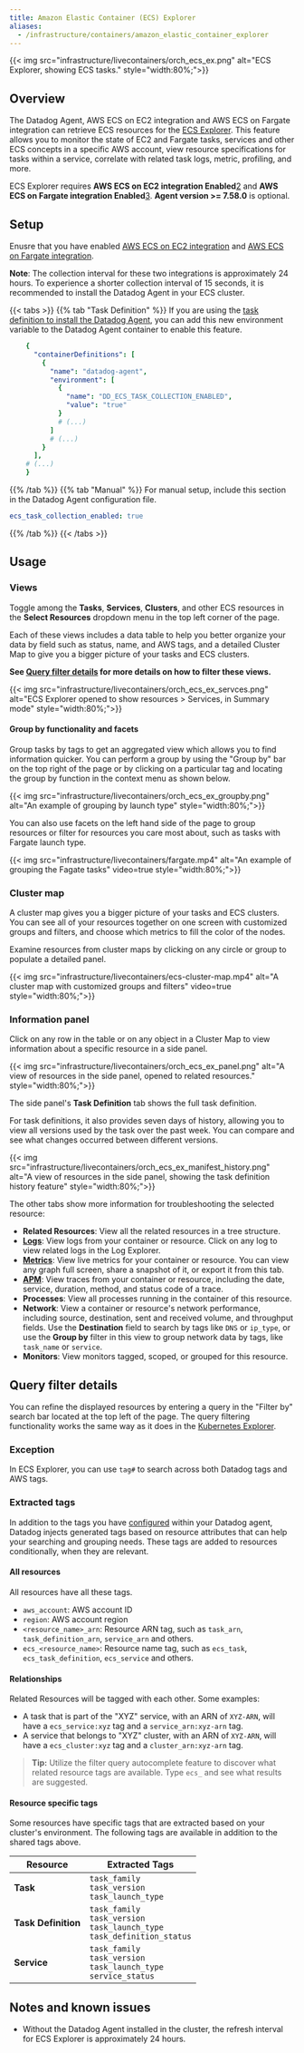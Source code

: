 ```yaml
---
title: Amazon Elastic Container (ECS) Explorer
aliases:
  - /infrastructure/containers/amazon_elastic_container_explorer
---
```


{{< img src="infrastructure/livecontainers/orch_ecs_ex.png" alt="ECS Explorer, showing ECS tasks." style="width:80%;">}}

## Overview

The Datadog Agent, AWS ECS on EC2 integration and AWS ECS on Fargate integration can retrieve ECS resources for the [ECS Explorer][1]. This feature allows you to monitor the state of EC2 and Fargate tasks, services and other ECS concepts in a specific AWS account, view resource specifications for tasks within a service, correlate with related task logs, metric, profiling, and more.

ECS Explorer requires **AWS ECS on EC2 integration Enabled**[2] and **AWS ECS on Fargate integration Enabled**[3]. **Agent version >= 7.58.0** is optional.

## Setup

Enusre that you have enabled [AWS ECS on EC2 integration][2] and [AWS ECS on Fargate integration][3]. 

**Note**: The collection interval for these two integrations is approximately 24 hours. To experience a shorter collection interval of 15 seconds, it is recommended to install the Datadog Agent in your ECS cluster.

{{< tabs >}}
{{% tab "Task Definition" %}}
If you are using the [task definition to install the Datadog Agent][4], you can add this new environment variable to the Datadog Agent container to enable this feature.

```yaml
    {
      "containerDefinitions": [
        {
          "name": "datadog-agent",
          "environment": [
            {
              "name": "DD_ECS_TASK_COLLECTION_ENABLED",
              "value": "true"
            }
            # (...)
          ]
          # (...)
        }
      ],
    # (...)
    }
```

{{% /tab %}}
{{% tab "Manual" %}}
For manual setup, include this section in the Datadog Agent configuration file.

```yaml
ecs_task_collection_enabled: true
```
{{% /tab %}}
{{< /tabs >}}

## Usage

### Views

Toggle among the **Tasks**, **Services**, **Clusters**, and other ECS resources in the **Select Resources** dropdown menu in the top left corner of the page.

Each of these views includes a data table to help you better organize your data by field such as status, name, and AWS tags, and a detailed Cluster Map to give you a bigger picture of your tasks and ECS clusters.

**See [Query filter details](#query-filter-details) for more details on how to filter these views.**

{{< img src="infrastructure/livecontainers/orch_ecs_ex_servces.png" alt="ECS Explorer opened to show resources > Services, in Summary mode" style="width:80%;">}}

#### Group by functionality and facets

Group tasks by tags to get an aggregated view which allows you to find information quicker. You can perform a group by using the "Group by" bar on the top right of the page or by clicking on a particular tag and locating the group by function in the context menu as shown below.

{{< img src="infrastructure/livecontainers/orch_ecs_ex_groupby.png" alt="An example of grouping by launch type" style="width:80%;">}}

You can also use facets on the left hand side of the page to group resources or filter for resources you care most about, such as tasks with Fargate launch type.

{{< img src="infrastructure/livecontainers/fargate.mp4" alt="An example of grouping the Fagate tasks" video=true style="width:80%;">}}

### Cluster map

A cluster map gives you a bigger picture of your tasks and ECS clusters. You can see all of your resources together on one screen with customized groups and filters, and choose which metrics to fill the color of the nodes.

Examine resources from cluster maps by clicking on any circle or group to populate a detailed panel.

{{< img src="infrastructure/livecontainers/ecs-cluster-map.mp4" alt="A cluster map with customized groups and filters" video=true style="width:80%;">}}

### Information panel

Click on any row in the table or on any object in a Cluster Map to view information about a specific resource in a side panel.

{{< img src="infrastructure/livecontainers/orch_ecs_ex_panel.png" alt="A view of resources in the side panel, opened to related resources." style="width:80%;">}}

The side panel's **Task Definition** tab shows the full task definition. 

For task definitions, it also provides seven days of history, allowing you to view all versions used by the task over the past week. You can compare and see what changes occurred between different versions.

{{< img src="infrastructure/livecontainers/orch_ecs_ex_manifest_history.png" alt="A view of resources in the side panel, showing the task definition history feature" style="width:80%;">}}

The other tabs show more information for troubleshooting the selected resource:

* **Related Resources**: View all the related resources in a tree structure.
* [**Logs**][5]: View logs from your container or resource. Click on any log to view related logs in the Log Explorer.
* [**Metrics**][6]: View live metrics for your container or resource. You can view any graph full screen, share a snapshot of it, or export it from this tab.
* [**APM**][7]: View traces from your container or resource, including the date, service, duration, method, and status code of a trace.
* **Processes**: View all processes running in the container of this resource.
* **Network**: View a container or resource's network performance, including source, destination, sent and received volume, and throughput fields. Use the **Destination** field to search by tags like `DNS` or `ip_type`, or use the **Group by** filter in this view to group network data by tags, like `task_name` or `service`.
* **Monitors**: View monitors tagged, scoped, or grouped for this resource.

## Query filter details

You can refine the displayed resources by entering a query in the "Filter by" search bar located at the top left of the page. The query filtering functionality works the same way as it does in the [Kubernetes Explorer][8].

### Exception

In ECS Explorer, you can use `tag#` to search across both Datadog tags and AWS tags.

### Extracted tags

In addition to the tags you have [configured][9] within your Datadog agent, Datadog injects generated tags based on resource attributes that can help your searching and grouping needs. These tags are added to resources conditionally, when they are relevant.

#### All resources

All resources have all these tags. 

* `aws_account`: AWS account ID
* `region`: AWS account region
* `<resource_name>_arn`: Resource ARN tag, such as `task_arn`, `task_definition_arn`, `service_arn` and others.
* `ecs_<resource_name>`: Resource name tag, such as `ecs_task`, `ecs_task_definition`, `ecs_service` and others.

#### Relationships

Related Resources will be tagged with each other. Some examples:

- A task that is part of the "XYZ" service, with an ARN of `XYZ-ARN`, will have a `ecs_service:xyz` tag and a `service_arn:xyz-arn` tag.
- A service that belongs to "XYZ" cluster, with an ARN of `XYZ-ARN`, will have a `ecs_cluster:xyz` tag and a `cluster_arn:xyz-arn` tag.

> **Tip:** Utilize the filter query autocomplete feature to discover what related resource tags are available. Type `ecs_` and see what results are suggested.

#### Resource specific tags

Some resources have specific tags that are extracted based on your cluster's environment. The following tags are available in addition to the shared tags above.

| Resource | Extracted Tags |
|---|---|
| **Task** | `task_family`<br>`task_version`<br>`task_launch_type` |
| **Task Definition** | `task_family`<br>`task_version`<br>`task_launch_type`<br>`task_definition_status` |
| **Service** | `task_family`<br>`task_version`<br>`task_launch_type`<br>`service_status` |


## Notes and known issues

* Without the Datadog Agent installed in the cluster, the refresh interval for ECS Explorer is approximately 24 hours.

[1]: https://app.datadoghq.com/orchestration/explorer/ecsTask
[2]: /integrations/amazon_ecs
[3]: integrations/ecs_fargate
[4]: /containers/amazon_ecs
[5]: /logs
[6]: /metrics
[7]: /tracing
[8]: /infrastructure/containers/orchestrator_explorer/?tab=manual#query-filter-details
[9]: /getting_started/tagging/assigning_tags/?tab=containerizedenvironments
